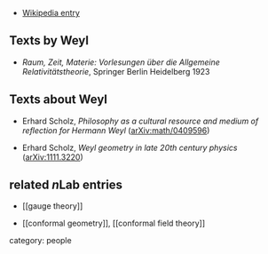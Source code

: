 
* [Wikipedia entry](http://en.wikipedia.org/wiki/Hermann_Weyl)

## Texts by Weyl

* _Raum, Zeit, Materie: Vorlesungen &#252;ber die Allgemeine Relativit&#228;tstheorie_, Springer Berlin Heidelberg 1923 

## Texts about Weyl

* Erhard Scholz, _Philosophy as a cultural resource and medium of reflection for Hermann Weyl_ ([arXiv:math/0409596](http://arxiv.org/abs/math/0409596))

* Erhard Scholz, _Weyl geometry in late 20th century physics_ ([arXiv:1111.3220](http://arxiv.org/abs/1111.3220))


## related $n$Lab entries

* [[gauge theory]]

* [[conformal geometry]], [[conformal field theory]]

category: people